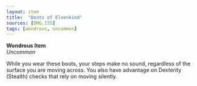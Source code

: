 ```yaml
---
layout: item
title:  "Boots of Elvenkind"
sources: [DMG.155]
tags: [wondrous, uncommon]
---
```


**Wondrous Item**  
*Uncommon*

While you wear these boots, your steps make no sound, regardless of the surface you are moving across. You also have advantage on Dexterity (Stealth) checks that rely on moving silently.